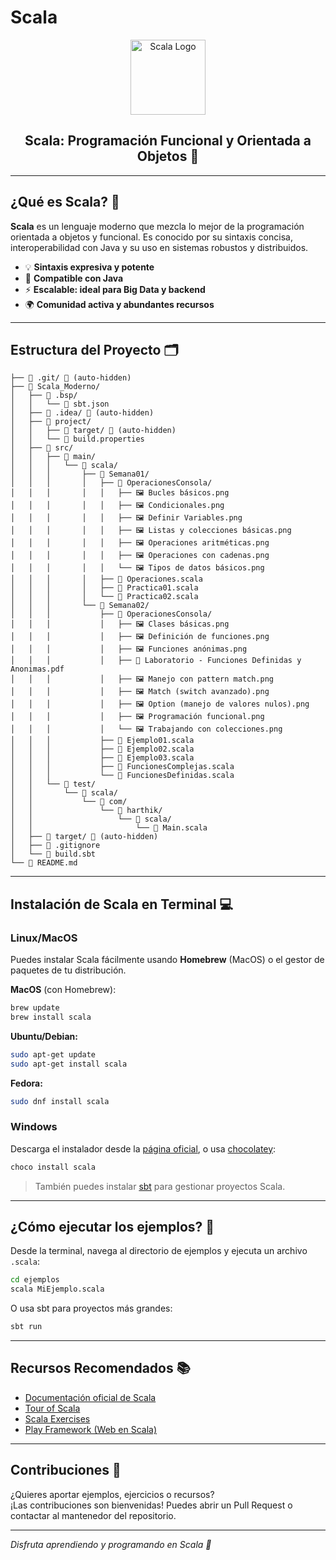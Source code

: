 # Scala

<p align="center">
  <img src="https://upload.wikimedia.org/wikipedia/commons/3/39/Scala-full-color.svg" alt="Scala Logo" width="120"/>
</p>

<h2 align="center">Scala: Programación Funcional y Orientada a Objetos 🚀</h2>

---

## ¿Qué es Scala? 🤔

**Scala** es un lenguaje moderno que mezcla lo mejor de la programación orientada a objetos y funcional. Es conocido por su sintaxis concisa, interoperabilidad con Java y su uso en sistemas robustos y distribuidos.

- 💡 **Sintaxis expresiva y potente**
- 🔗 **Compatible con Java**
- ⚡ **Escalable: ideal para Big Data y backend**
- 🌍 **Comunidad activa y abundantes recursos**

---

## Estructura del Proyecto 🗂️

```
├── 📁 .git/ 🚫 (auto-hidden)
├── 📁 Scala_Moderno/
│   ├── 📁 .bsp/
│   │   └── 📄 sbt.json
│   ├── 📁 .idea/ 🚫 (auto-hidden)
│   ├── 📁 project/
│   │   ├── 📁 target/ 🚫 (auto-hidden)
│   │   └── 📄 build.properties
│   ├── 📁 src/
│   │   ├── 📁 main/
│   │   │   └── 📁 scala/
│   │   │       ├── 📁 Semana01/
│   │   │       │   ├── 📁 OperacionesConsola/
│   │   │       │   │   ├── 🖼️ Bucles básicos.png
│   │   │       │   │   ├── 🖼️ Condicionales.png
│   │   │       │   │   ├── 🖼️ Definir Variables.png
│   │   │       │   │   ├── 🖼️ Listas y colecciones básicas.png
│   │   │       │   │   ├── 🖼️ Operaciones aritméticas.png
│   │   │       │   │   ├── 🖼️ Operaciones con cadenas.png
│   │   │       │   │   └── 🖼️ Tipos de datos básicos.png
│   │   │       │   ├── 🔴 Operaciones.scala
│   │   │       │   ├── 🔴 Practica01.scala
│   │   │       │   └── 🔴 Practica02.scala
│   │   │       └── 📁 Semana02/
│   │   │           ├── 📁 OperacionesConsola/
│   │   │           │   ├── 🖼️ Clases básicas.png
│   │   │           │   ├── 🖼️ Definición de funciones.png
│   │   │           │   ├── 🖼️ Funciones anónimas.png
│   │   │           │   ├── 📕 Laboratorio - Funciones Definidas y Anonimas.pdf
│   │   │           │   ├── 🖼️ Manejo con pattern match.png
│   │   │           │   ├── 🖼️ Match (switch avanzado).png
│   │   │           │   ├── 🖼️ Option (manejo de valores nulos).png
│   │   │           │   ├── 🖼️ Programación funcional.png
│   │   │           │   └── 🖼️ Trabajando con colecciones.png
│   │   │           ├── 🔴 Ejemplo01.scala
│   │   │           ├── 🔴 Ejemplo02.scala
│   │   │           ├── 🔴 Ejemplo03.scala
│   │   │           ├── 🔴 FuncionesComplejas.scala
│   │   │           └── 🔴 FuncionesDefinidas.scala
│   │   └── 📁 test/
│   │       └── 📁 scala/
│   │           └── 📁 com/
│   │               └── 📁 harthik/
│   │                   └── 📁 scala/
│   │                       └── 🔴 Main.scala
│   ├── 📁 target/ 🚫 (auto-hidden)
│   ├── 🚫 .gitignore
│   └── 📄 build.sbt
└── 📖 README.md
```

---

## Instalación de Scala en Terminal 💻

### Linux/MacOS

Puedes instalar Scala fácilmente usando **Homebrew** (MacOS) o el gestor de paquetes de tu distribución.

**MacOS** (con Homebrew):
```bash
brew update
brew install scala
```

**Ubuntu/Debian:**
```bash
sudo apt-get update
sudo apt-get install scala
```

**Fedora:**
```bash
sudo dnf install scala
```

### Windows

Descarga el instalador desde la [página oficial](https://www.scala-lang.org/download/), o usa [chocolatey](https://chocolatey.org/):

```bash
choco install scala
```

> También puedes instalar [sbt](https://www.scala-sbt.org/) para gestionar proyectos Scala.

---

## ¿Cómo ejecutar los ejemplos? 🏁

Desde la terminal, navega al directorio de ejemplos y ejecuta un archivo `.scala`:

```bash
cd ejemplos
scala MiEjemplo.scala
```

O usa sbt para proyectos más grandes:

```bash
sbt run
```

---

## Recursos Recomendados 📚

- [Documentación oficial de Scala](https://docs.scala-lang.org/)
- [Tour of Scala](https://docs.scala-lang.org/tour/tour-of-scala.html)
- [Scala Exercises](https://www.scala-exercises.org/)
- [Play Framework (Web en Scala)](https://www.playframework.com/)

---

## Contribuciones 🤝

¿Quieres aportar ejemplos, ejercicios o recursos?  
¡Las contribuciones son bienvenidas! Puedes abrir un Pull Request o contactar al mantenedor del repositorio.

---

_Disfruta aprendiendo y programando en Scala 🎉_
